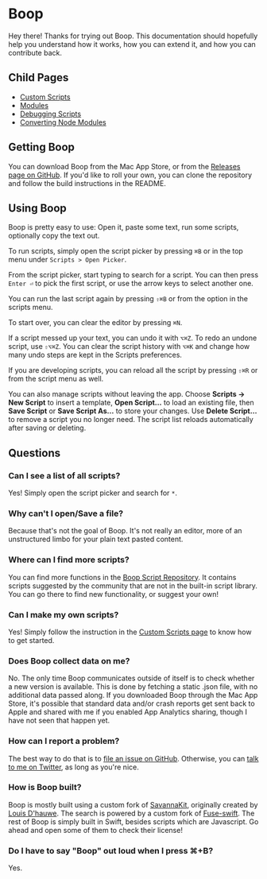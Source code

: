# Boop

Hey there! Thanks for trying out Boop. This documentation should hopefully help you understand how it works, how you can extend it, and how you can contribute back.

## Child Pages

 - [Custom Scripts](CustomScripts.md)
 - [Modules](Modules.md)
 - [Debugging Scripts](Debugging.md)
 - [Converting Node Modules](ConvertingNodeModules.md)

## Getting Boop

You can download Boop from the Mac App Store, or from the [Releases page on GitHub](https://github.com/IvanMathy/Boop/releases). If you'd like to roll your own, you can clone the repository and follow the build instructions in the README.

## Using Boop

Boop is pretty easy to use: Open it, paste some text, run some scripts, optionally copy the text out.

To run scripts, simply open the script picker by pressing `⌘B` or in the top menu under `Scripts > Open Picker`. 

From the script picker, start typing to search for a script. You can then press `Enter ⏎` to pick the first script, or use the arrow keys to select another one. 

You can run the last script again by pressing `⇧⌘B` or from the option in the scripts menu.

To start over, you can clear the editor by pressing `⌘N`.

If a script messed up your text, you can undo it with `⌥⌘Z`. To redo an undone script, use `⇧⌥⌘Z`.
You can clear the script history with `⌥⌘K` and change how many undo steps are kept in the Scripts preferences.

If you are developing scripts, you can reload all the script by pressing `⇧⌘R` or  from the script menu as well.

You can also manage scripts without leaving the app. Choose **Scripts → New Script** to insert a template, **Open Script…** to load an existing file, then **Save Script** or **Save Script As…** to store your changes. Use **Delete Script…** to remove a script you no longer need. The script list reloads automatically after saving or deleting.

## Questions

### Can I see a list of all scripts?

Yes! Simply open the script picker and search for `*`.

### Why can't I open/Save a file?

Because that's not the goal of Boop. It's not really an editor, more of an unstructured limbo for your plain text pasted content.

### Where can I find more scripts?

You can find more functions in the [Boop Script Repository](https://github.com/IvanMathy/Boop/tree/main/Scripts). It contains scripts suggested by the community that are not in the built-in script library. You can go there to find new functionality, or suggest your own! 

### Can I make my own scripts?

Yes! Simply follow the instruction in the [Custom Scripts page](CustomScripts.md) to know how to get started.

### Does Boop collect data on me?

No. The only time Boop communicates outside of itself is to check whether a new version is available. This is done by fetching a static .json file, with no additional data passed along. If you downloaded Boop through the Mac App Store, it's possible that standard data and/or crash reports get sent back to Apple and shared with me if you enabled App Analytics sharing, though I have not seen that happen yet.

### How can I report a problem?

The best way to do that is to [file an issue on GitHub](https://github.com/IvanMathy/Boop/issues/new). Otherwise, you can [talk to me on Twitter](https://twitter.com/OKatBest), as long as you're nice.

### How is Boop built?

Boop is mostly built using a custom fork of [SavannaKit](https://github.com/IvanMathy/savannakit), originally created by [Louis D'hauwe](http://twitter.com/LouisDhauwe). The search is powered by a custom fork of [Fuse-swift](https://github.com/IvanMathy/fuse-swift). The rest of Boop is simply built in Swift, besides scripts which are Javascript. Go ahead and open some of them to check their license!

### Do I have to say "Boop" out loud when I press ⌘+B?

Yes.
